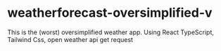 # weatherforecast-oversimplified-v

This is the (worst) oversimplified weather app. Using React TypeScript, Tailwind Css, open weather api get request
